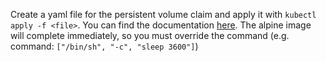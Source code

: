 Create a yaml file for the persistent volume claim and apply it with `kubectl apply -f <file>`. You can find the documentation [here](https://kubernetes.io/docs/tasks/configure-pod-container/configure-persistent-volume-storage/#create-a-persistentvolumeclaim).
The alpine image will complete immediately, so you must override the command (e.g. command: `["/bin/sh", "-c", "sleep 3600"]`)
